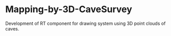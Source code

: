 # Mapping-by-3D-CaveSurvey
Development of RT component for drawing system using 3D point clouds of caves.
